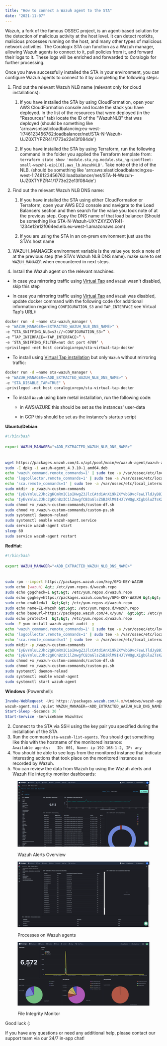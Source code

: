 ```yaml
---
title: "How to connect a Wazuh agent to the STA"
date: "2021-11-07"
---
```


Wazuh, a fork of the famous OSSEC project, is an agent-based solution for the detection of malicious activity at the host level. It can detect rootkits, malicious processes running on the host, and many other types of malicious network activities. The Coralogix STA can function as a Wazuh manager, allowing Wazuh agents to connect to it, pull policies from it, and forward their logs to it. These logs will be enriched and forwarded to Coralogix for further processing.

Once you have successfully installed the STA in your environment, you can configure Wazuh agents to connect to it by completing the following steps:

1. Find out the relevant Wazuh NLB name (relevant only for cloud installations):
    1. If you have installed the STA by using CloudFormation, open your AWS CloudFormation console and locate the stack you have deployed. In the list of the resources that were deployed (in the "Resources" tab) locate the ID of the "WazuhNLB" that was deployed (should be something like 'arn:aws:elasticloadbalancing:eu-west-1:746123456762:loadbalancer/net/STA-N-Wazuh-UJZ0XTYPZR41/1773e22e13f084de')
    
    3. If you have installed the STA by using Terraform, run the following command in the folder you applied the Terraform template from: `terraform state show 'module.sta_ng.module.sta_ng-spotfleet-small-wazuh1-eip1[0].aws_lb.WazuhNLB'`. Take note of the id of the NLB. (should be something like 'arn:aws:elasticloadbalancing:eu-west-1:746123456762:loadbalancer/net/STA-N-Wazuh-UJZ0XTYPZR41/1773e22e13f084de')

3. Find out the relevant Wazuh NLB DNS name:
    1. If you have installed the STA using either CloudFormation or Terraform, open your AWS EC2 console and navigate to the Load Balancers section and then search for the value you took note of at the previous step. Copy the DNS name of that load balancer (Should be something like STA-N-Wazuh-UXYZXYZXYR41-1234e12e12f064ed.elb.eu-west-1.amazonaws.com)
    
    3. If you are using the STA in an on-prem environment just use the STA's host name

5. WAZUH\_MANAGER environment variable is the value you took a note of at the previous step (the STA's Wazuh NLB DNS name). make sure to set `WAZUH_MANAGER` when encountered in next steps.

7. Install the Wazuh agent on the relevant machines:

- In case you mirroring traffic using [Virtual Tap](https://coralogixstg.wpengine.com/docs/coralogix-sta-virtual-tap/) and `Wazuh` wasn't disabled, skip this step

- In case you mirroring traffic using [Virtual Tap](https://coralogixstg.wpengine.com/docs/coralogix-sta-virtual-tap/) and `Wazuh` was disabled, update docker command with the following code (for additional information regarding `CONFIGURATION_S3` and `TAP_INTERFACE` see Virtual Tap's URL):

```bash
docker run -d –name sta-wazuh_manager \
-e "WAZUH_MANAGER=<EXTRACTED_WAZUH_NLB_DNS_NAME>" \
-e “STA_SNIFFING_NLB=s3://<CONFIGURATION_S3>” \
-e “TAP_INTERFACE=<TAP_INTERFACE>” \
-e ‘STA_SNIFFING_FILTER=not dst port 4789’ \
–privileged –net host coralogixrepo/sta-virtual-tap-docker
```

- To install using [Virtual Tap installation](https://coralogixstg.wpengine.com/docs/coralogix-sta-virtual-tap/) but only `Wazuh` without mirroring traffic:

```bash
docker run -d –name sta-wazuh_manager \
-e "WAZUH_MANAGER=<ADD_EXTRACTED_WAZUH_NLB_DNS_NAME>" \
-e "STA_DISABLE_TAP=TRUE" \
–privileged –net host coralogixrepo/sta-virtual-tap-docker
```

- To install `Wazuh` using bare metal installation, run the following code:
    - in AWS/AZURE this should be set as the instances' user-data
    
    - in GCP this should be set as the instance's startup script

**Ubuntu/Debian**:

```bash
#!/bin/bash 

export WAZUH_MANAGER="<ADD_EXTRACTED_WAZUH_NLB_DNS_NAME>" 


wget https://packages.wazuh.com/4.x/apt/pool/main/w/wazuh-agent/wazuh-agent_4.3.10-1_amd64.deb
sudo -E dpkg -i wazuh-agent_4.3.10-1_amd64.deb
echo 'wazuh_command.remote_commands=1' | sudo tee -a /var/ossec/etc/local_internal_options.conf
echo 'logcollector.remote_commands=1' | sudo tee -a /var/ossec/etc/local_internal_options.conf
echo 'sca.remote_commands=1' | sudo tee -a /var/ossec/etc/local_internal_options.conf
sudo mkdir -p /wazuh-custom-commands    
echo 'IyEvYmluL2Jhc2gKCmRmIC1oIHwgZ3JlcCAtdiAnXi9kZXYvbG9vcFswLTldJyB8IHdoaWxlIElGUz0gcmVhZCAtciBsaW5lOwpkbwogIGVjaG8gImRpc2stdXNhZ2U6ICIkbGluZQpkb25lCg==' | base64 -d | sudo tee /wazuh-custom-commands/custom-df.sh    
echo 'IyEvYmluL2Jhc2gKCnBzIC1lZmwgfCB3aGlsZSBJRlM9IHJlYWQgLXIgbGluZTsKZG8KICBlY2hvICJwcm9jZXNzZXMtbGlzdDogIiRsaW5lCmRvbmUK' | base64 -d | sudo tee /wazuh-custom-commands/custom-ps.sh    
sudo chmod +x /wazuh-custom-commands/custom-df.sh    
sudo chmod +x /wazuh-custom-commands/custom-ps.sh
sudo systemctl daemon-reload
sudo systemctl enable wazuh-agent.service
sudo service wazuh-agent start
sleep 60
sudo service wazuh-agent restart

```

**RedHat**:

```bash
#!/bin/bash 

export WAZUH_MANAGER="<ADD_EXTRACTED_WAZUH_NLB_DNS_NAME>" 


sudo rpm --import https://packages.wazuh.com/key/GPG-KEY-WAZUH    
sudo echo [wazuh] &gt; /etc/yum.repos.d/wazuh.repo     
sudo echo gpgcheck=1 &gt;&gt; /etc/yum.repos.d/wazuh.repo  
sudo echo gpgkey=https://packages.wazuh.com/key/GPG-KEY-WAZUH &gt;&gt; /etc/yum.repos.d/wazuh.repo  
sudo echo enabled=1  &gt;&gt; /etc/yum.repos.d/wazuh.repo  
sudo echo name=EL-Wazuh &gt;&gt; /etc/yum.repos.d/wazuh.repo  
sudo echo baseurl=https://packages.wazuh.com/4.x/yum/  &gt;&gt; /etc/yum.repos.d/wazuh.repo  
sudo echo protect=1  &gt;&gt; /etc/yum.repos.d/wazuh.repo  
sudo -E yum install wazuh-agent audit -y 
echo 'wazuh_command.remote_commands=1' | sudo tee -a /var/ossec/etc/local_internal_options.conf    
echo 'logcollector.remote_commands=1' | sudo tee -a /var/ossec/etc/local_internal_options.conf
echo 'sca.remote_commands=1' | sudo tee -a /var/ossec/etc/local_internal_options.conf    
sudo mkdir -p /wazuh-custom-commands    
echo 'IyEvYmluL2Jhc2gKCmRmIC1oIHwgZ3JlcCAtdiAnXi9kZXYvbG9vcFswLTldJyB8IHdoaWxlIElGUz0gcmVhZCAtciBsaW5lOwpkbwogIGVjaG8gImRpc2stdXNhZ2U6ICIkbGluZQpkb25lCg==' | base64 -d | sudo tee /wazuh-custom-commands/custom-df.sh    
echo 'IyEvYmluL2Jhc2gKCnBzIC1lZmwgfCB3aGlsZSBJRlM9IHJlYWQgLXIgbGluZTsKZG8KICBlY2hvICJwcm9jZXNzZXMtbGlzdDogIiRsaW5lCmRvbmUK' | base64 -d | sudo tee /wazuh-custom-commands/custom-ps.sh    
sudo chmod +x /wazuh-custom-commands/custom-df.sh    
sudo chmod +x /wazuh-custom-commands/custom-ps.sh    
sudo systemctl daemon-reload    
sudo systemctl enable wazuh-agent    
sudo systemctl start wazuh-agent

```

**Windows** (Powershell):

```powershell
Invoke-WebRequest -Uri https://packages.wazuh.com/4.x/windows/wazuh-agent-4.3.0-1.msi -OutFile wazuh-agent.msi -UseBasicParsing `
wazuh-agent.msi /quiet WAZUH_MANAGER=<ADD_EXTRACTED_WAZUH_NLB_DNS_NAME> `
Start-Sleep -Seconds 30 `
Start-Service -ServiceName WazuhSvc
```

2. Connect to the STA via SSH using the key pair you specified during the installation of the STA.
3. Run the command `sta-wazuh-list-agents`. You should get something like this with the hostname of the monitored instance:  
    `Available agents:   ID: 001, Name: ip-192-168-1-2, IP: any`
4. You should be able to see logs from the monitored instance that indicate interesting actions that took place on the monitored instance as recorded by Wazuh.
5. You can review the data from Wazuh by using the Wazuh alerts and Wazuh file integrity monitor dashboards:

<figure>

![](images/Screenshot-from-2021-12-12-14-43-06-1024x509.png)

<figcaption>

Wazuh Alerts Overview

</figcaption>

</figure>

<figure>

![](images/Screenshot-from-2021-12-12-14-43-30-1024x507.png)

<figcaption>

Processes on Wazuh agents

</figcaption>

</figure>

<figure>

![](images/image-2-1024x494.png)

<figcaption>

File Integrity Monitor

</figcaption>

</figure>

Good luck (:

If you have any questions or need any additional help, please contact our support team via our 24/7 in-app chat!
